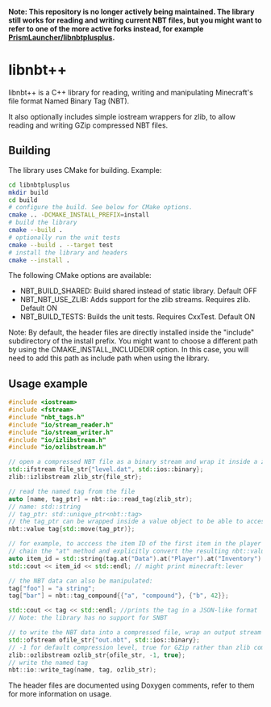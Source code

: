 **Note: This repository is no longer actively being maintained. The library still works for reading and writing current NBT files, but you might want to refer to one of the more active forks instead, for example [PrismLauncher/libnbtplusplus](https://github.com/PrismLauncher/libnbtplusplus).**

# libnbt++

libnbt++ is a C++ library for reading, writing and manipulating Minecraft's file format Named Binary Tag (NBT).

It also optionally includes simple iostream wrappers for zlib, to allow reading and writing GZip compressed NBT files.

## Building

The library uses CMake for building. Example:

```sh
cd libnbtplusplus
mkdir build
cd build
# configure the build. See below for CMake options.
cmake .. -DCMAKE_INSTALL_PREFIX=install
# build the library
cmake --build .
# optionally run the unit tests
cmake --build . --target test
# install the library and headers
cmake --install . 
```
The following CMake options are available:
- NBT_BUILD_SHARED: Build shared instead of static library. Default OFF
- NBT_NBT_USE_ZLIB: Adds support for the zlib streams. Requires zlib. Default ON
- NBT_BUILD_TESTS: Builds the unit tests. Requires CxxTest. Default ON

Note: By default, the header files are directly installed inside the "include" subdirectory of the install prefix. You might want to choose a different
path by using the CMAKE_INSTALL_INCLUDEDIR option. In this case, you will need to add this path as include path when using the library.

## Usage example

```c++
#include <iostream>
#include <fstream>
#include "nbt_tags.h"
#include "io/stream_reader.h"
#include "io/stream_writer.h"
#include "io/izlibstream.h"
#include "io/ozlibstream.h"

// open a compressed NBT file as a binary stream and wrap it inside a zlib stream
std::ifstream file_str{"level.dat", std::ios::binary};
zlib::izlibstream zlib_str{file_str};

// read the named tag from the file
auto [name, tag_ptr] = nbt::io::read_tag(zlib_str);
// name: std::string
// tag_ptr: std::unique_ptr<nbt::tag>
// the tag_ptr can be wrapped inside a value object to be able to access it conveniently
nbt::value tag{std::move(tag_ptr)};

// for example, to acccess the item ID of the first item in the player's inventory, you can
// chain the "at" method and explicitly convert the resulting nbt::value to a string:
auto item_id = std::string(tag.at("Data").at("Player").at("Inventory").at(0).at("id"));
std::cout << item_id << std::endl; // might print minecraft:lever

// the NBT data can also be manipulated:
tag["foo"] = "a string";
tag["bar"] = nbt::tag_compound{{"a", "compound"}, {"b", 42}};

std::cout << tag << std::endl; //prints the tag in a JSON-like format
// Note: the library has no support for SNBT

// to write the NBT data into a compressed file, wrap an output stream inside a zlib stream
std::ofstream ofile_str{"out.nbt", std::ios::binary};
// -1 for default compression level, true for GZip rather than zlib compression
zlib::ozlibstream ozlib_str{ofile_str, -1, true};
// write the named tag
nbt::io::write_tag(name, tag, ozlib_str);
```

The header files are documented using Doxygen comments, refer to them for more information on usage.
